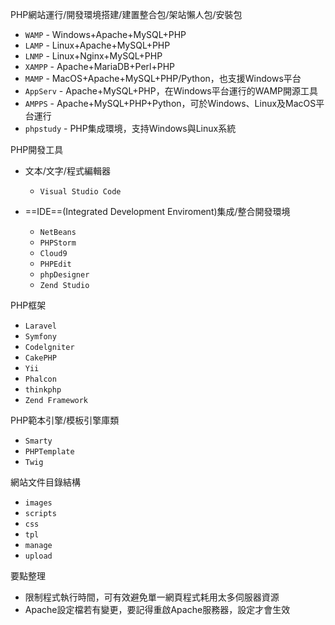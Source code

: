 PHP網站運行/開發環境搭建/建置整合包/架站懶人包/安裝包
* `WAMP` - Windows+Apache+MySQL+PHP
* `LAMP` - Linux+Apache+MySQL+PHP
* `LNMP` - Linux+Nginx+MySQL+PHP
* `XAMPP` - Apache+MariaDB+Perl+PHP
* `MAMP` - MacOS+Apache+MySQL+PHP/Python，也支援Windows平台
* `AppServ` - Apache+MySQL+PHP，在Windows平台運行的WAMP開源工具
* `AMPPS` - Apache+MySQL+PHP+Python，可於Windows、Linux及MacOS平台運行
* `phpstudy` - PHP集成環境，支持Windows與Linux系統

PHP開發工具
* 文本/文字/程式編輯器
	- `Visual Studio Code`

* ==IDE==(Integrated Development Enviroment)集成/整合開發環境
	- `NetBeans`
	- `PHPStorm`
	- `Cloud9`
	- `PHPEdit`
	- `phpDesigner`
	- `Zend Studio`

PHP框架
* `Laravel`
* `Symfony`
* `Codelgniter`
* `CakePHP`
* `Yii`
* `Phalcon`
* `thinkphp`
* `Zend Framework`

PHP範本引擎/模板引擎庫類
- `Smarty`
- `PHPTemplate`
- `Twig`

網站文件目錄結構
- `images`
- `scripts`
- `css`
- `tpl`
- `manage`
- `upload`

要點整理
- 限制程式執行時間，可有效避免單一網頁程式耗用太多伺服器資源
- Apache設定檔若有變更，要記得重啟Apache服務器，設定才會生效
